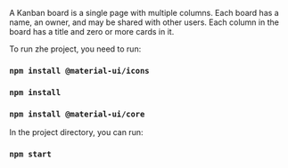 A Kanban board is a single page with multiple columns. Each board has a name, an owner, and may be shared with other users. Each column in the board has a title and zero or more cards in it. 

To run zhe project, you need to run:

### `npm install @material-ui/icons`
### `npm install`
### `npm install @material-ui/core`

In the project directory, you can run:

### `npm start`
